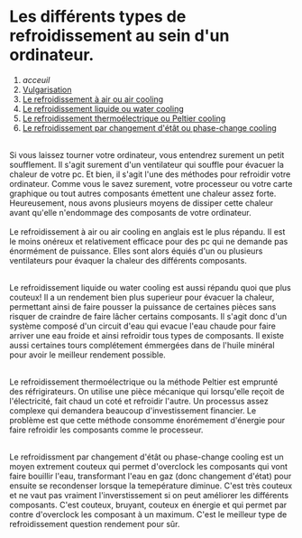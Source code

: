 <h1> Les différents types de refroidissement au sein d'un ordinateur.</h1>

1. *acceuil*
1. [Vulgarisation](vulgarisation.md)
1. [Le refroidissement à air ou air cooling](aircooling.md)
1. [Le refroidissement liquide ou water cooling](watercooling.md)
1. [Le refroidissement thermoélectrique ou Peltier cooling](peltiercooling.md)
1. [Le refroidissement par changement d'étât ou phase-change cooling](phasechangecooling.md)


<br> Si vous laissez tourner votre ordinateur, vous entendrez surement un petit soufflement. Il s'agit surement d'un ventilateur qui souffle pour évacuer la chaleur de votre pc. Et bien, il s'agit l'une des méthodes pour refroidir votre ordinateur. Comme vous le savez surement, votre processeur ou votre carte graphique ou tout autres composants émettent une chaleur assez forte. Heureusement, nous avons plusieurs moyens de dissiper cette chaleur avant qu'elle n'endommage des composants de votre ordinateur. </br>
<br> Le refroidissement à air ou air cooling en anglais est le plus répandu. Il est le moins onéreux et relativement efficace pour des pc qui ne demande pas énormément de puissance. Elles sont alors équiés d'un ou plusieurs ventilateurs pour évaquer la chaleur des différents composants.</br>

<br> Le refroidissement liquide ou water cooling est aussi répandu quoi que plus couteux! Il a un rendement bien plus superieur pour évacuer la chaleur, permettant ainsi de faire pousser la puissance de certaines pièces sans risquer de craindre de faire lâcher certains composants. Il s'agit donc d'un système composé d'un circuit d'eau qui evacue l'eau chaude pour faire arriver une eau froide et ainsi refroidir tous types de composants. Il existe aussi certaines tours complétement émmergées dans de l'huile minéral pour avoir le meilleur rendement possible.</br>

<br> Le refroidissement thermoélectrique ou la méthode Peltier est emprunté des réfrigirateurs. On utilise une pièce mécanique qui lorsqu'elle reçoit de l'électricité, fait chaud un coté et refroidir l'autre. Un processus assez complexe qui demandera beaucoup d'investissement financier. Le problème est que cette méthode consomme énorémement d'énergie pour faire refroidir les composants comme le processeur.</br>

<br> Le refroidissment par changement d'étât ou phase-change cooling est un moyen extrement couteux qui permet d'overclock les composants qui vont faire bouillir l'eau, transformant l'eau en gaz (donc changement d'état) pour ensuite se recondenser lorsque la temepérature diminue. C'est très couteux et ne vaut pas vraiment l'inverstissement si on peut améliorer les différents composants. C'est couteux, bruyant, couteux en énergie et qui permet par contre d'overclock les composant à un maximum. C'est le meilleur type de refroidissement question rendement pour sûr. </br>



